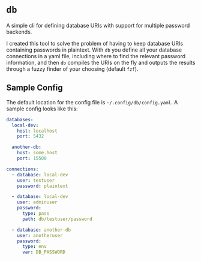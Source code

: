 # `db`

A simple cli for defining database URIs with support for multiple password
backends.

I created this tool to solve the problem of having to keep database URIs
containing passwords in plaintext. With `db` you define all your database
connections in a yaml file, including where to find the relevant password
information, and then `db` compiles the URIs on the fly and outputs the results
through a fuzzy finder of your choosing (default `fzf`).

## Sample Config

The default location for the config file is `~/.config/db/config.yaml`.
A sample config looks like this:

```yaml
databases:
  local-dev:
    host: localhost
    port: 5432

  another-db:
    host: some.host
    port: 15500

connections:
  - database: local-dev
    user: testuser
    password: plaintext

  - database: local-dev
    user: adminuser
    password:
      type: pass
      path: db/testuser/password

  - database: another-db
    user: anotheruser
    password:
      type: env
      var: DB_PASSWORD
```
